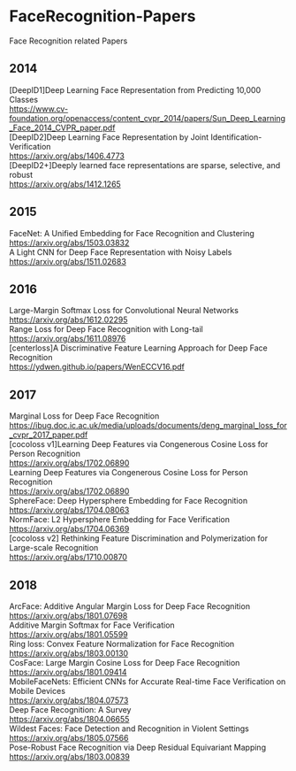 # FaceRecognition-Papers
Face Recognition related Papers<br>
## 2014
[DeepID1]Deep Learning Face Representation from Predicting 10,000 Classes<br>
https://www.cv-foundation.org/openaccess/content_cvpr_2014/papers/Sun_Deep_Learning_Face_2014_CVPR_paper.pdf<br>
[DeepID2]Deep Learning Face Representation by Joint Identification-Verification<br>
https://arxiv.org/abs/1406.4773<br>
[DeepID2+]Deeply learned face representations are sparse, selective, and robust<br>
https://arxiv.org/abs/1412.1265<br>
## 2015
FaceNet: A Unified Embedding for Face Recognition and Clustering<br>
https://arxiv.org/abs/1503.03832<br>
A Light CNN for Deep Face Representation with Noisy Labels<br>
https://arxiv.org/abs/1511.02683<br>
## 2016
Large-Margin Softmax Loss for Convolutional Neural Networks<br>
https://arxiv.org/abs/1612.02295<br>
Range Loss for Deep Face Recognition with Long-tail<br>
https://arxiv.org/abs/1611.08976<br>
[centerloss]A Discriminative Feature Learning Approach for Deep Face Recognition<br>
https://ydwen.github.io/papers/WenECCV16.pdf<br>
## 2017
Marginal Loss for Deep Face Recognition<br>
https://ibug.doc.ic.ac.uk/media/uploads/documents/deng_marginal_loss_for_cvpr_2017_paper.pdf<br>
[cocoloss v1]Learning Deep Features via Congenerous Cosine Loss for Person Recognition<br>
https://arxiv.org/abs/1702.06890<br>
Learning Deep Features via Congenerous Cosine Loss for Person Recognition<br>
https://arxiv.org/abs/1702.06890<br>
SphereFace: Deep Hypersphere Embedding for Face Recognition<br>
https://arxiv.org/abs/1704.08063<br>
NormFace: L2 Hypersphere Embedding for Face Verification<br>
https://arxiv.org/abs/1704.06369<br>
[cocoloss v2]
Rethinking Feature Discrimination and Polymerization for Large-scale Recognition<br>
https://arxiv.org/abs/1710.00870<br>
## 2018
ArcFace: Additive Angular Margin Loss for Deep Face Recognition<br>
https://arxiv.org/abs/1801.07698<br>
Additive Margin Softmax for Face Verification<br>
https://arxiv.org/abs/1801.05599<br>
Ring loss: Convex Feature Normalization for Face Recognition<br>
https://arxiv.org/abs/1803.00130<br>
CosFace: Large Margin Cosine Loss for Deep Face Recognition<br>
https://arxiv.org/abs/1801.09414<br>
MobileFaceNets: Efficient CNNs for Accurate Real-time Face Verification on Mobile Devices<br>
https://arxiv.org/abs/1804.07573<br>
Deep Face Recognition: A Survey<br>
https://arxiv.org/abs/1804.06655<br>
Wildest Faces: Face Detection and Recognition in Violent Settings<br>
https://arxiv.org/abs/1805.07566<br>
Pose-Robust Face Recognition via Deep Residual Equivariant Mapping<br>
https://arxiv.org/abs/1803.00839<br>












